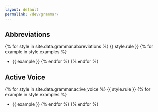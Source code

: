 ```yaml
---
layout: default
permalink: /dev/grammar/
---
```

## Abbreviations
{% for style in site.data.grammar.abbreviations %}
{{ style.rule }}
{% for example in style.examples %}
- {{ example }}
{% endfor %}
{% endfor %}

## Active Voice
{% for style in site.data.grammar.active_voice %}
{{ style.rule }}
{% for example in style.examples %}
- {{ example }}
{% endfor %}
{% endfor %}
